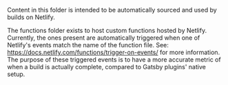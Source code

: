 Content in this folder is intended to be automatically sourced and used by builds on Netlify.

The functions folder exists to host custom functions hosted by Netlify. Currently, the ones present are automatically 
triggered when one of Netlify's events match the name of the function file. 
See: https://docs.netlify.com/functions/trigger-on-events/ for more information. The purpose of these triggered events 
is to have a more accurate metric of when a build is actually complete, compared to Gatsby plugins' native setup.
